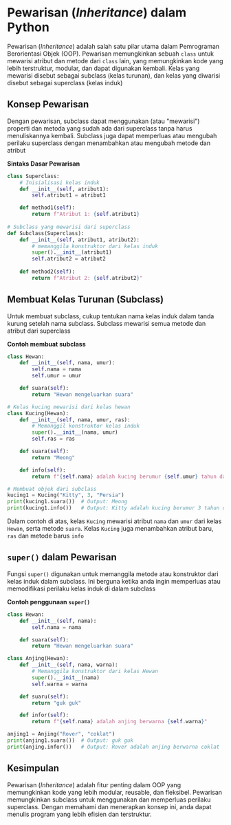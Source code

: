 # Pewarisan (*Inheritance*) dalam Python

Pewarisan (*Inheritance*) adalah salah satu pilar utama dalam Pemrograman Berorientasi Objek (OOP). Pewarisan memungkinkan sebuah `class` untuk mewarisi atribut dan metode dari `class` lain, yang memungkinkan kode yang lebih terstruktur, modular, dan dapat digunakan kembali. Kelas yang mewarisi disebut sebagai subclass (kelas turunan), dan kelas yang diwarisi disebut sebagai superclass (kelas induk)

## Konsep Pewarisan

Dengan pewarisan, subclass dapat menggunakan (atau "mewarisi") properti dan metoda yang sudah ada dari superclass tanpa harus menuliskannya kembali. Subclass juga dapat memperluas atau mengubah perilaku superclass dengan menambahkan atau mengubah metode dan atribut

**Sintaks Dasar Pewarisan**

```Python
class Superclass:
    # Inisialisasi kelas induk
    def __init__(self, atribut1):
        self.atribut1 = atribut1

    def method1(self):
        return f"Atribut 1: {self.atribut1}
        
# Subclass yang mewarisi dari superclass
def Subclass(Superclass):
    def __init__(self, atribut1, atribut2):
        # memanggila konstruktor dari kelas induk
        super().__init__(atribut1)
        self.atribut2 = atribut2
    
    def method2(self):
        return f"Atribut 2: {self.atribut2}"
```

## Membuat Kelas Turunan (Subclass)

Untuk membuat subclass, cukup tentukan nama kelas induk dalam tanda kurung setelah nama subclass. Subclass mewarisi semua metode dan atribut dari superclass

**Contoh membuat subclass**

```Python
class Hewan:
    def __init__(self, nama, umur):
        self.nama = nama
        self.umur = umur

    def suara(self):
        return "Hewan mengeluarkan suara"

# Kelas kucing mewarisi dari kelas hewan
class Kucing(Hewan):
    def __init__(self, nama, umur, ras):
        # Memanggil konstruktor kelas induk
        super().__init__(nama, umur)
        self.ras = ras

    def suara(self):
        return "Meong"

    def info(self):
        return f"{self.nama} adalah kucing berumur {self.umur} tahun dan berjenis {self.ras}"

# Membuat objek dari subclass
kucing1 = Kucing("Kitty", 3, "Persia")
print(kucing1.suara())  # Output: Meong
print(kucing1.info())   # Output: Kitty adalah kucing berumur 3 tahun dan berjenis Persia
```

Dalam contoh di atas, kelas `Kucing` mewarisi atribut `nama` dan `umur` dari kelas `Hewan`, serta metode `suara`. Kelas `Kucing` juga menambahkan atribut baru, `ras` dan metode barus `info`

## `super()` dalam Pewarisan

Fungsi `super()` digunakan untuk memanggila metode atau konstruktor dari kelas induk dalam subclass. Ini berguna ketika anda ingin memperluas atau memodifikasi perilaku kelas induk di dalam subclass

**Contoh penggunaan `super()`**

```Python
class Hewan:
    def __init__(self, nama):
        self.nama = nama

    def suara(self):
        return "Hewan mengeluarkan suara"

class Anjing(Hewan):
    def __init__(self, nama, warna):
        # Memanggila konstruktor dari kelas Hewan
        super().__init__(nama)
        self.warna = warna

    def suaru(self):
        return "guk guk"

    def infor(self):
        return f"{self.nama} adalah anjing berwarna {self.warna}"

anjing1 = Anjing("Rover", "coklat")
print(anjing1.suara())  # Output: guk guk
print(anjing.infor())   # Output: Rover adalah anjing berwarna coklat
```

## Kesimpulan

Pewarisan (*Inheritance*) adalah fitur penting dalam OOP yang memungkinkan kode yang lebih modular, reusable, dan fleksibel. Pewarisan memungkinkan subclass untuk menggunakan dan memperluas perilaku superclass. Dengan memahami dan menerapkan konsep ini, anda dapat menulis program yang lebih efisien dan terstruktur.